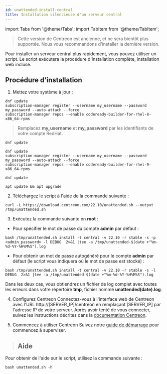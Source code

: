 ```yaml
---
id: unattended-install-central
title: Installation silencieuse d'un serveur central
---
```

import Tabs from '@theme/Tabs';
import TabItem from '@theme/TabItem';

> Cette version de Centreon est ancienne, et ne sera bientôt plus supportée. Nous vous recommandons d'installer la dernière version.

Pour installer un serveur central plus rapidement, vous pouvez utiliser un script. Le script exécutera la procédure d'installation complète, installation web incluse.

## Procédure d'installation

1. Mettez votre système à jour :

<Tabs groupId="sync">
<TabItem value="RHEL 8" label="RHEL 8">

```shell
dnf update
subscription-manager register --username my_username --password my_password --auto-attach --force
subscription-manager repos --enable codeready-builder-for-rhel-8-x86_64-rpms
```

> Remplacez **my_username** et **my_password** par les identifiants de votre compte RedHat.

</TabItem>

<TabItem value="Alma / Oracle Linux 8" label="Alma / Oracle Linux 8">

```shell
dnf update
```

</TabItem>
<TabItem value="RHEL 9" label="RHEL 9">

```shell
dnf update
subscription-manager register --username my_username --password my_password --auto-attach --force
subscription-manager repos --enable codeready-builder-for-rhel-9-x86_64-rpms
```

</TabItem>
<TabItem value="Alma / Oracle Linux 9" label="Alma / Oracle Linux 9">

```shell
dnf update
```

</TabItem>
<TabItem value="Debian 11" label="Debian 11">

```shell
apt update && apt upgrade
```

</TabItem>
</Tabs>

2. Téléchargez le script à l'aide de la commande suivante :

```shell
curl -L https://download.centreon.com/22.10/unattended.sh --output /tmp/unattended.sh
```

3. Exécutez la commande suivante en **root** :

* Pour spécifier le mot de passe du compte **admin** par défaut :

```shell
bash /tmp/unattended.sh install -t central -v 22.10 -r stable -s -p <admin_password> -l DEBUG  2>&1 |tee -a /tmp/unattended-$(date +"%m-%d-%Y-%H%M%S").log
```

* Pour obtenir un mot de passe autogénéré pour le compte **admin** par défaut (le script vous indiquera où le mot de passe est stocké) :

```shell
bash /tmp/unattended.sh install -t central -v 22.10 -r stable -s -l DEBUG  2>&1 |tee -a /tmp/unattended-$(date +"%m-%d-%Y-%H%M%S").log
```

Dans les deux cas, vous obtiendrez un fichier de log complet avec toutes les erreurs dans votre répertoire **tmp**, fichier nommé **unattended(date).log**.

4. Configurez Centreon
Connectez-vous à l'interface web de Centreon avec l'URL http://[SERVER_IP]/centreon en remplaçant [SERVER_IP] par l'adresse IP de votre serveur.
Après avoir tenté de vous connecter, suivez les instructions décrites dans la [documentation Centreon](../../web-and-post-installation).

5. Commencez à utiliser Centreon
Suivez notre [guide de démarrage](../../getting-started/welcome.md) pour commencez à superviser.

>## Aide
Pour obtenir de l'aide sur le script, utilisez la commande suivante :

```shell
bash unattended.sh -h
```
